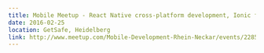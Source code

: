 ```yaml
---
title: Mobile Meetup - React Native cross-platform development, Ionic framework
date: 2016-02-25
location: GetSafe, Heidelberg
link: http://www.meetup.com/Mobile-Development-Rhein-Neckar/events/228547095/
---
```

